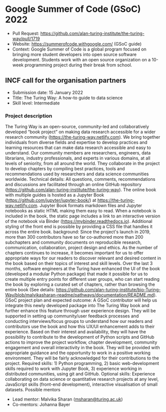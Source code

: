 # Google Summer of Code (GSoC) 2022

- Pull Request: https://github.com/alan-turing-institute/the-turing-way/pull/1719
- Website: https://summerofcode.withgoogle.com/ (GSoC guide)
- Context: Google Summer of Code is a global program focused on bringing more student developers into open source software development. Students work with an open source organization on a 10-week programming project during their break from school.

## INCF call for the organisation partners
- Submission date: 15 January 2022
- Title: The Turing Way: A how-to guide to data science
- Skill level: Intermediate

### Project description 
The Turing Way is an open-source, community-led and collaboratively developed “book project” on making data research accessible for a wider research community (https://the-turing-way.netlify.com). We bring together individuals from diverse fields and expertise to develop practices and learning resources that can make data research accessible and easy to understand. Our community members are researchers, engineers, data librarians, industry professionals, and experts in various domains, at all levels of seniority, from all around the world. They collaborate in the project to develop chapters by compiling best practices, tools and recommendations used by researchers and data science communities worldwide.
Technical details: All questions, comments, recommendations and discussions are facilitated through an online GitHub repository (https://github.com/alan-turing-institute/the-turing-way). The online book with multiple guides is hosted as a Jupyter Book (https://github.com/jupyter/jupyter-book/) at https://the-turing-way.netlify.com. Jupyter Book formats markdown files and Jupyter notebooks as static HTML making them easy to read. When a notebook is included in the book, the static page includes a link to an interactive version of the notebook via Binder (https://mybinder.readthedocs.io). Additional styling of the front end is possible by providing a CSS file that handles it across the entire book.
background: Since the project's launch in 2019, more than 300 contributors have so far co-authored more than 200 subchapters and community documents on reproducible research, communication, collaboration, project design and ethics. As the number of chapters continues to increase, it becomes important for us to offer appropriate ways for our readers to discover relevant and desired content in the book based on their topics of interest and skill levels. Over the last 3 months, software engineers at the Turing have enhanced the UI of the book (developed a modular Python package) that made it possible for us to create multiple entry points for different user groups, who can start reading the book by exploring a curated set of chapters, rather than browsing the entire book (See details: https://github.com/alan-turing-institute/bio-Turing-Way/blob/malvikasharan-readme/pathways/documentation/README.md).
GSoC project plan and expected outcome: A GSoC contributor will help us integrate this newly developed package into The Turing Way book and further enhance this feature through user experience design. They will be supported in setting up community/user feedback processes and conducting interviews/focus groups to understand how our readers and contributors use the book and how this UX/UI enhancement adds to their experience. Based on their interest and availability, they will have the possibility to contribute to the development of Python scripts and GitHub actions to improve the project workflow, chapter development, community engagement and overall interactivity in the book. They will be provided with appropriate guidance and the opportunity to work in a positive working environment. They will be fairly acknowledged for their contributions to the project.
Required skills: 1) Python programming, 2) basic web-development skills required to work with Jupyter Book, 3) experience working in distributed communities, using git and GitHub.
Optional skills: Experience collaborating on data science or quantitative research projects at any level, JavaScript skills (front-end development), interactive visualisation of small datasets.
Possible mentors

- Lead mentor: Malvika Sharan (msharan@turing.ac.uk)
- Co-mentors: Johanna Bayer
